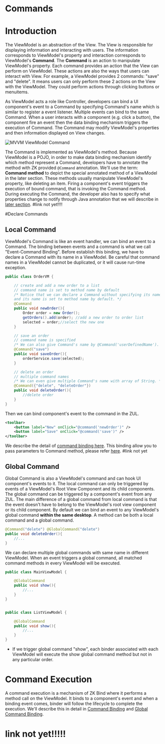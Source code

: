 # Commands

# Introduction
The ViewModel is an abstraction of the View. The View is responsible for displaying information and interacting with users. The information corresponds to ViewModel's property and interaction corresponds to ViewModel's **Command**. The **Command** is an action to manipulate ViewModel's property. Each command provides an action that the View can perform on ViewModel. These actions are also the ways that users can interact with View. For example, a ViewModel provides 2 commands: "save" and "delete". It means users can only perform these 2 actions on the View with the ViewModel. They could perform actions through clicking buttons or menuitems.

As ViewModel acts a role like Controller, developers can bind a UI component's event to a Command by specifying Command's name which is similar to register a event listener. Multiple events can bind to the same Command. When a user interacts with a component (e.g. click a button), the component fire an event then the data binding mechanism triggers the execution of Command. The Command may modify ViewModel's properties and then information displayed on View changes.

![MVVM ViewModel Command](http://books.zkoss.org/images/d/db/Mvvm-viewmodel-command.png)

The Command is implemented as ViewModel's method. Because ViewModel is a POJO, in order to make data binding mechanism identify which method represent a Command, developers have to annotate the method with ZK provided `@Command` annotation. We'll use the term: **Command method** to depict the special annotated method of a ViewModel in the later section. These methods usually manipulate ViewModel's property, like deleting an item. Firing a component's event triggers the execution of bound command, that is invoking the Command method. During executing the Command, the developer also has to specify what properties change to notify through Java annotation that we will describe in [later section]().
#link not yet!!!!

#Declare Commands

## Local Command
ViewModel's Command is like an event handler, we can bind an event to a Command. The binding between events and a command is what we call "Event-Command Binding". Before establish this binding, we have to declare a Command with its name in a ViewModel. Be careful that command names in a ViewModel cannot be duplicated, or it will cause run-time exception.
```java
public class OrderVM {

    // create and add a new order to a list
    // command name is set to method name by default
    /* Notice that we can declare a Command without specifying its name,
    and its name is set to method name by default. */
    @Command
    public void newOrder(){
        Order order = new Order();
        getOrders().add(order); //add a new order to order list
        selected = order;//select the new one
    }

    // save an order
    // command name is specified
    /* We can also give Command's name by @Command('userDefinedName'). */
    @Command("save")
    public void saveOrder(){
        orderService.save(selected);
    }

    // delete an order
    // multiple command names
    /* We can even give multiple Command's name with array of String. */
    @Command({"delete", "deleteOrder"})
    public void deleteOrder(){
        //delete order
    }
}
```
Then we can bind component's event to the command in the ZUL.
```xml
<toolbar>
    <button label="New" onClick="@command('newOrder')" />
    <button label="Save" onClick="@command('save')" />
</toolbar>
```
We describe the detail of [command binding here](). This binding allow you to pass parameters to Command method, please refer [here]().
#link not yet
## Global Command
Global Command is also a ViewModel's command and can hook UI component's events to it. The local command can only be triggered by events of a ViewModel's Root View Component and its child components. The global command can be triggered by a component's event from any ZUL. The main difference of a global command from local command is that the event doesn't have to belong to the ViewModel's root view component or its child component. By default we can bind an event to any ViewModel's global command **within the same desktop**. A method can be both a local command and a global command.
```java
@Command("delete") @GlobalCommand("delete")
public void deleteOrder(){
    //...
}
```
We can declare multiple global commands with same name in different ViewModel. When an event triggers a global command, all matched command methods in every ViewModel will be executed.
```java
public class MainViewModel {

    @GlobalCommand
    public void show(){
        //...
    }
}


public class ListViewModel {

    @GlobalCommand
    public void show(){
        //...
    }
}
```
* If we trigger global command "show", each binder associated with each ViewModel will execute the show global command method but not in any particular order.

# Command Execution
A command execution is a mechanism of ZK Bind where it performs a method call on the ViewModel. It binds to a component's event and when a binding event comes, binder will follow the lifecycle to complete the execution. We'll describe this in detail in [Command Binding]() and [Global Command Binding]().
# link not yet!!!!!
